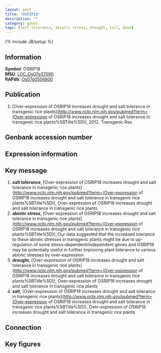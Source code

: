 ```yaml
---
layout: post
title: "OSRIP18"
description: ""
category: genes
tags: [salt tolerance, abiotic stress, drought, salt, Gene]
---
```

{% include JB/setup %}

## Information
__Symbol__: OSRIP18  
__MSU__: [LOC_Os07g37090](http://rice.plantbiology.msu.edu/cgi-bin/ORF_infopage.cgi?orf=LOC_Os07g37090)  
__RAPdb__: [Os07g0556800](http://rapdb.dna.affrc.go.jp/viewer/gbrowse_details/irgsp1?name=Os07g0556800)  

## Publication
1. [Over-expression of OSRIP18 increases drought and salt tolerance in transgenic rice plants](http://www.ncbi.nlm.nih.gov/pubmed?term=(Over-expression of OSRIP18 increases drought and salt tolerance in transgenic rice plants%5BTitle%5D)), 2012, Transgenic Res.

## Genbank accession number

## Expression information

## Key message
1. __salt tolerance__, [Over-expression of OSRIP18 increases drought and salt tolerance in transgenic rice plants](http://www.ncbi.nlm.nih.gov/pubmed?term=(Over-expression of OSRIP18 increases drought and salt tolerance in transgenic rice plants%5BTitle%5D)), Over-expression of OSRIP18 increases drought and salt tolerance in transgenic rice plants
2. __abiotic stress__, [Over-expression of OSRIP18 increases drought and salt tolerance in transgenic rice plants](http://www.ncbi.nlm.nih.gov/pubmed?term=(Over-expression of OSRIP18 increases drought and salt tolerance in transgenic rice plants%5BTitle%5D)),  Our data suggested that the increased tolerance to these abiotic stresses in transgenic plants might be due to up-regulation of some stress-dependent/independent genes and OSRIP18 may be potentially useful in further improving plant tolerance to various abiotic stresses by over-expression
3. __drought__, [Over-expression of OSRIP18 increases drought and salt tolerance in transgenic rice plants](http://www.ncbi.nlm.nih.gov/pubmed?term=(Over-expression of OSRIP18 increases drought and salt tolerance in transgenic rice plants%5BTitle%5D)), Over-expression of OSRIP18 increases drought and salt tolerance in transgenic rice plants
4. __salt__, [Over-expression of OSRIP18 increases drought and salt tolerance in transgenic rice plants](http://www.ncbi.nlm.nih.gov/pubmed?term=(Over-expression of OSRIP18 increases drought and salt tolerance in transgenic rice plants%5BTitle%5D)), Over-expression of OSRIP18 increases drought and salt tolerance in transgenic rice plants

## Connection

## Key figures


